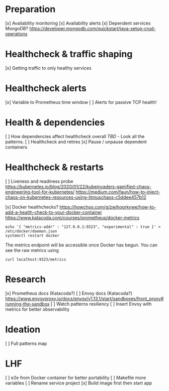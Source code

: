 # Preparation
[x] Availability monitoring
[x] Availability alerts
[x] Dependent services MongoDB?
https://developer.mongodb.com/quickstart/java-setup-crud-operations

# Healthcheck & traffic shaping
[x] Getting traffic to only healthy services

# Healthcheck alerts
[x] Variable to Prometheus time window
[ ] Alerts for passive TCP health!

# Health & dependencies
[ ] How dependencies affect healthcheck overall
*TBD* - Look all the patterns.
[ ] Healthcheck and retires
[x] Pause / unpause dependent containers

# Healthcheck & restarts
[ ] Liveness and readiness probe
https://kubernetes.io/blog/2020/01/22/kubeinvaders-gamified-chaos-engineering-tool-for-kubernetes/
https://medium.com/faun/how-to-inject-chaos-on-kubernetes-resources-using-litmuschaos-c5ddee457b12

[x] Docker healthchecks?
https://howchoo.com/g/zwjhogrkywe/how-to-add-a-health-check-to-your-docker-container
https://www.katacoda.com/courses/prometheus/docker-metrics
```
echo '{ "metrics-addr" : "127.0.0.1:9323", "experimental" : true }' > /etc/docker/daemon.json
systemctl restart docker
```
The metrics endpoint will be accessible once Docker has begun. You can see the raw metrics 
using 
```
curl localhost:9323/metrics
```

# Research 
[x] Prometheus docs (Katacoda?)
[ ] Envoy docs (Katacoda?)
https://www.envoyproxy.io/docs/envoy/v1.13.1/start/sandboxes/front_proxy#running-the-sandbox
[ ] Watch patterns resiliency
[ ] Insert Envoy with metrics for better observability

# Ideation
[ ] Full patterns map

# LHF
[ ] e2e from Docker container for better portability
[ ] Makefile more variables
[ ] Rename service project
[x] Build image first then start app
